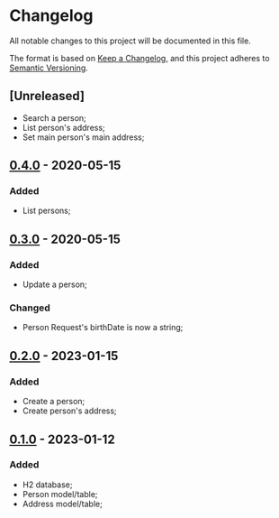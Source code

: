 # Changelog

All notable changes to this project will be documented in this file.

The format is based on [Keep a Changelog](https://keepachangelog.com/en/1.0.0/),
and this project adheres to [Semantic Versioning](https://semver.org/spec/v2.0.0.html).

## [Unreleased]
* Search a person;
* List person's address;
* Set main person's main address;

## [0.4.0]() - 2020-05-15
### Added
* List persons;

## [0.3.0]() - 2020-05-15
### Added
* Update a person;

### Changed
* Person Request's birthDate is now a string;

## [0.2.0]() - 2023-01-15
### Added
* Create a person;
* Create person's address;

## [0.1.0]() - 2023-01-12
### Added
* H2 database;
* Person model/table;
* Address model/table;


